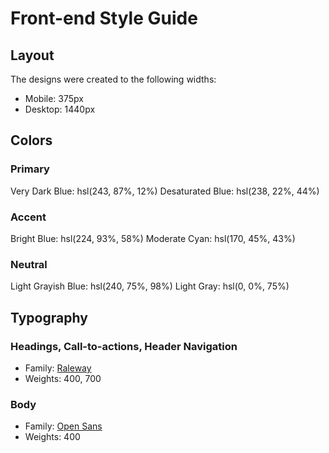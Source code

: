 # Front-end Style Guide

## Layout

The designs were created to the following widths:

- Mobile: 375px
- Desktop: 1440px

## Colors

### Primary

 Very Dark Blue: hsl(243, 87%, 12%)
 Desaturated Blue: hsl(238, 22%, 44%)

### Accent

 Bright Blue: hsl(224, 93%, 58%)
 Moderate Cyan: hsl(170, 45%, 43%)

### Neutral

 Light Grayish Blue: hsl(240, 75%, 98%)
 Light Gray: hsl(0, 0%, 75%)

## Typography

### Headings, Call-to-actions, Header Navigation

- Family: [Raleway](https://fonts.google.com/specimen/Raleway)
- Weights: 400, 700

### Body

- Family: [Open Sans](https://fonts.google.com/specimen/Open+Sans)
- Weights: 400